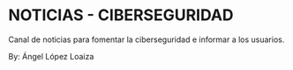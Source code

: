 # NOTICIAS - CIBERSEGURIDAD
Canal de noticias para fomentar la ciberseguridad e informar a los usuarios.

By: Ángel López Loaiza
